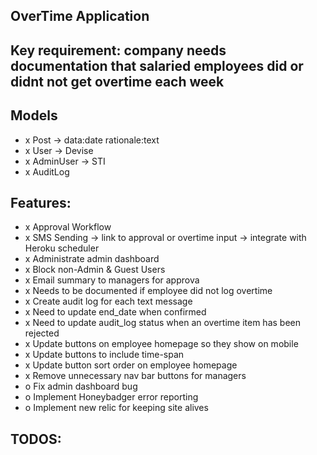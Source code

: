 ## OverTime Application

## Key requirement: company needs documentation that salaried employees did or didnt not get overtime each week

## Models
- x Post -> data:date rationale:text
- x User -> Devise
- x AdminUser -> STI
- x AuditLog

## Features:
- x Approval Workflow
- x SMS Sending -> link to approval or overtime input -> integrate with Heroku scheduler
- x Administrate admin dashboard
- x Block non-Admin & Guest Users
- x Email summary to managers for approva
- x Needs to be documented if employee did not log overtime
- x Create audit log for each text message
- x Need to update end_date when confirmed
- x Need to update audit_log status when an overtime item has been rejected
- x Update buttons on employee homepage so they show on mobile
- x Update buttons to include time-span
- x Update button sort order on employee homepage
- x Remove unnecessary nav bar buttons for managers
- o Fix admin dashboard bug
- o Implement Honeybadger error reporting
- o Implement new relic for keeping site alives

## TODOS: